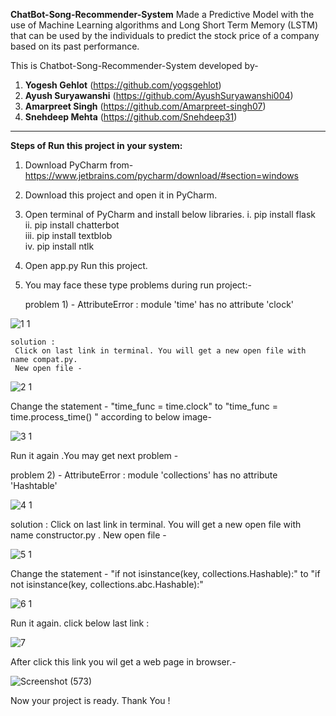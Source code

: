  **ChatBot-Song-Recommender-System**
Made a Predictive Model with the use of Machine Learning algorithms and Long Short Term Memory (LSTM) that can be used by the individuals to predict the stock price of a company based on its past performance.

This is Chatbot-Song-Recommender-System developed by-
1. **Yogesh Gehlot** (https://github.com/yogsgehlot) 
2. **Ayush Suryawanshi** (https://github.com/AyushSuryawanshi004) 
3. **Amarpreet Singh** (https://github.com/Amarpreet-singh07)  
4. **Snehdeep Mehta** (https://github.com/Snehdeep31)

-----------------------------------------------------------------

**Steps of Run this project in your system:**


1. Download PyCharm from- https://www.jetbrains.com/pycharm/download/#section=windows
2. Download this project and open it in PyCharm.
3. Open terminal of PyCharm and install below libraries.
    i. pip install flask  
    ii. pip install chatterbot  
    iii. pip install textblob  
    iv. pip install ntlk  
4. Open app.py Run this project.
5. You may face these type problems during run project:-

    problem 1) -  AttributeError : module 'time' has no attribute 'clock'
       
![1 1](https://user-images.githubusercontent.com/75558691/169472505-408019ae-2b3f-493e-b62f-bab1fa0b164a.png)

    solution : 
     Click on last link in terminal. You will get a new open file with name compat.py.
     New open file -
![2 1](https://user-images.githubusercontent.com/75558691/169469986-2be5d523-9b51-4d3d-94e5-fa5181b5ffc0.png)

 Change the statement - "time_func = time.clock" to "time_func = time.process_time() "
   according to below image-

![3 1](https://user-images.githubusercontent.com/75558691/169470691-fb60bb1a-6af7-43b0-bdc0-30d30e2e8eab.png)
 

Run it again .You may get next problem -

   problem 2) -  AttributeError : module 'collections' has no attribute 'Hashtable'
 

![4 1](https://user-images.githubusercontent.com/75558691/169471431-387e97a3-2813-4879-a6a7-08740c3c8d5c.png)

 solution : 
     Click on last link in terminal. You will get a new open file with name constructor.py .
     New open file -

![5 1](https://user-images.githubusercontent.com/75558691/169471593-5acf4052-3554-4f38-ba6b-7576a5a3f1af.png)

Change the statement -  "if not isinstance(key, collections.Hashable):" to "if not isinstance(key, collections.abc.Hashable):"

![6 1](https://user-images.githubusercontent.com/75558691/169472237-00e49eef-7ad9-4678-ae55-f8edefe83982.png)


Run it again.
click below last link :


![7](https://user-images.githubusercontent.com/75558691/169479964-9a39a8b1-7371-4050-ad07-097e65303f9d.png)


After click this link you wil get a web page in browser.-

![Screenshot (573)](https://user-images.githubusercontent.com/75558691/169480095-cf9e46a5-5275-4194-be23-31ccacf162c9.png)


Now your project is ready.
Thank You !
